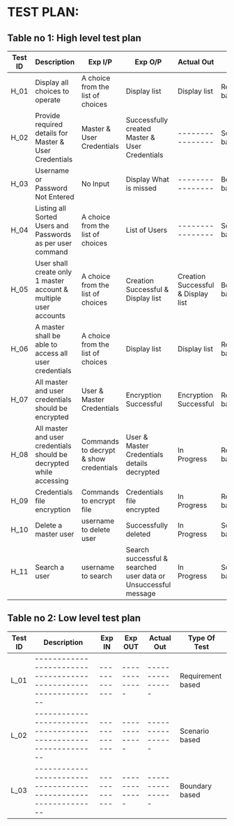 # TEST PLAN:

## Table no 1: High level test plan

| **Test ID** | **Description**                                              | **Exp I/P** | **Exp O/P** | **Actual Out** |**Type Of Test**  |    
|-------------|--------------------------------------------------------------|------------|-------------|----------------|------------------|
|  H_01       |Display all choices to operate | A choice from the list of choices | Display list | Display list |Requirement based |
|  H_02       |Provide required details for Master & User Credentials|  Master & User Credentials|Successfully created Master & User Credentials|----------------|Scenario based    |
|  H_03       | Username or Password Not Entered | No Input |Display What is missed|----------------|Boundary based    |
|  H_04       | Listing all Sorted Users and Passwords as per user command | A choice from the list of choices|List of Users|----------------|Scenario based    |
|  H_05       |	User shall create only 1 master account & multiple user accounts | A choice from the list of choices | Creation Successful & Display list | Creation Successful & Display list |Boundary based |
|  H_06       |A master shall be able to access all user credentials | A choice from the list of choices | Display list | Display list |Requirement based |
|  H_07       | All master and user credentials should be encrypted | User & Master Credentials | Encryption Successful | Encryption Successful |Requirement based |
|  H_08       | All master and user credentials should be decrypted while accessing | Commands to decrypt & show credentials | User & Master Credentials details decrypted | In Progress |Requirement based |
|  H_09       | Credentials file encryption | Commands to encrypt file | Credentials file encrypted | In Progress |Requirement based |
|  H_10      | Delete a master user | username to delete user| Successfully deleted | In Progress | Scenario based |
|  H_11      | Search a user | username to search| Search successful & searched user data or Unsuccessful message | In Progress | Scenario based |

## Table no 2: Low level test plan

| **Test ID** | **Description**                                              | **Exp IN** | **Exp OUT** | **Actual Out** |**Type Of Test**  |    
|-------------|--------------------------------------------------------------|------------|-------------|----------------|------------------|
|  L_01       |--------------------------------------------------------------|  ------------|-------------|----------------|Requirement based |
|  L_02       |--------------------------------------------------------------|  ------------|-------------|----------------|Scenario based    |
|  L_03       |--------------------------------------------------------------|  ------------|-------------|----------------|Boundary based    |
